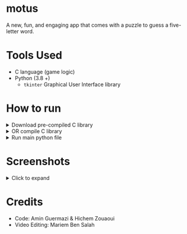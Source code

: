 # motus
A new, fun, and engaging app that comes with a puzzle to guess a five-letter word.

# Tools Used
- C language (game logic)
- Python (3.8 +)
  - `tkinter` Graphical User Interface library

# How to run

<details> 
  <summary> Download pre-compiled C library</summary>

https://github.com/MicrosoftClubPiloteAriana/motus/releases/

and place it in the current directory
</details>


<details> 
  <summary> OR compile C library</summary>

### Windows
```
gcc -shared -o gamelogic.dll gamelogic.c
```
### Linux & Mac
```
gcc -shared -o gamelogic.so gamelogic.c
```
</details>


<details> 
  <summary> Run main python file </summary>

```
python3 main.py
```

</details>

# Screenshots
<details> 
  <summary> Click to expand</summary>
  ![screenshot#1](https://user-images.githubusercontent.com/53614199/209697300-11bb49a9-e148-45a0-bb56-84b51583ca85.png)
</details>

# Credits
- Code: Amin Guermazi & Hichem Zouaoui
- Video Editing: Mariem Ben Salah

